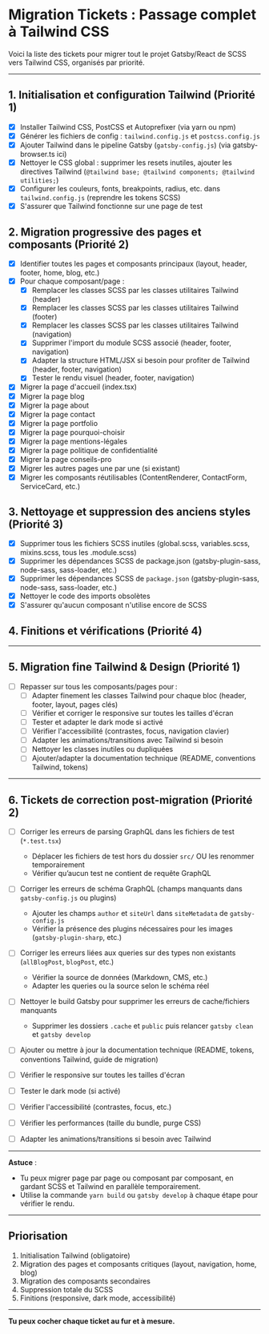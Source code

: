 # Migration Tickets : Passage complet à Tailwind CSS

Voici la liste des tickets pour migrer tout le projet Gatsby/React de SCSS vers Tailwind CSS, organisés par priorité.

---

## 1. Initialisation et configuration Tailwind (Priorité 1)

- [x] Installer Tailwind CSS, PostCSS et Autoprefixer (via yarn ou npm)
- [x] Générer les fichiers de config : `tailwind.config.js` et `postcss.config.js`
- [x] Ajouter Tailwind dans le pipeline Gatsby (`gatsby-config.js`) (via gatsby-browser.ts ici)
- [x] Nettoyer le CSS global : supprimer les resets inutiles, ajouter les directives Tailwind (`@tailwind base; @tailwind components; @tailwind utilities;`)
- [x] Configurer les couleurs, fonts, breakpoints, radius, etc. dans `tailwind.config.js` (reprendre les tokens SCSS)
- [x] S'assurer que Tailwind fonctionne sur une page de test

## 2. Migration progressive des pages et composants (Priorité 2)

- [x] Identifier toutes les pages et composants principaux (layout, header, footer, home, blog, etc.)
- [x] Pour chaque composant/page :
  - [x] Remplacer les classes SCSS par les classes utilitaires Tailwind (header)
  - [x] Remplacer les classes SCSS par les classes utilitaires Tailwind (footer)
  - [x] Remplacer les classes SCSS par les classes utilitaires Tailwind (navigation)
  - [x] Supprimer l'import du module SCSS associé (header, footer, navigation)
  - [x] Adapter la structure HTML/JSX si besoin pour profiter de Tailwind (header, footer, navigation)
  - [x] Tester le rendu visuel (header, footer, navigation)
- [x] Migrer la page d'accueil (index.tsx)
- [x] Migrer la page blog
- [x] Migrer la page about
- [x] Migrer la page contact
- [x] Migrer la page portfolio
- [x] Migrer la page pourquoi-choisir
- [x] Migrer la page mentions-légales
- [x] Migrer la page politique de confidentialité
- [x] Migrer la page conseils-pro
- [x] Migrer les autres pages une par une (si existant)
- [x] Migrer les composants réutilisables (ContentRenderer, ContactForm, ServiceCard, etc.)

## 3. Nettoyage et suppression des anciens styles (Priorité 3)

- [x] Supprimer tous les fichiers SCSS inutiles (global.scss, variables.scss, mixins.scss, tous les .module.scss)
- [x] Supprimer les dépendances SCSS de package.json (gatsby-plugin-sass, node-sass, sass-loader, etc.)
- [x] Supprimer les dépendances SCSS de `package.json` (gatsby-plugin-sass, node-sass, sass-loader, etc.)
- [x] Nettoyer le code des imports obsolètes
- [x] S'assurer qu'aucun composant n'utilise encore de SCSS

## 4. Finitions et vérifications (Priorité 4)

---

## 5. Migration fine Tailwind & Design (Priorité 1)

- [ ] Repasser sur tous les composants/pages pour :
  - [ ] Adapter finement les classes Tailwind pour chaque bloc (header, footer, layout, pages clés)
  - [ ] Vérifier et corriger le responsive sur toutes les tailles d'écran
  - [ ] Tester et adapter le dark mode si activé
  - [ ] Vérifier l'accessibilité (contrastes, focus, navigation clavier)
  - [ ] Adapter les animations/transitions avec Tailwind si besoin
  - [ ] Nettoyer les classes inutiles ou dupliquées
  - [ ] Ajouter/adapter la documentation technique (README, conventions Tailwind, tokens)

---

## 6. Tickets de correction post-migration (Priorité 2)

- [ ] Corriger les erreurs de parsing GraphQL dans les fichiers de test (`*.test.tsx`)
  - Déplacer les fichiers de test hors du dossier `src/` OU les renommer temporairement
  - Vérifier qu’aucun test ne contient de requête GraphQL
- [ ] Corriger les erreurs de schéma GraphQL (champs manquants dans `gatsby-config.js` ou plugins)
  - Ajouter les champs `author` et `siteUrl` dans `siteMetadata` de `gatsby-config.js`
  - Vérifier la présence des plugins nécessaires pour les images (`gatsby-plugin-sharp`, etc.)
- [ ] Corriger les erreurs liées aux queries sur des types non existants (`allBlogPost`, `blogPost`, etc.)
  - Vérifier la source de données (Markdown, CMS, etc.)
  - Adapter les queries ou la source selon le schéma réel
- [ ] Nettoyer le build Gatsby pour supprimer les erreurs de cache/fichiers manquants

  - Supprimer les dossiers `.cache` et `public` puis relancer `gatsby clean` et `gatsby develop`

- [ ] Ajouter ou mettre à jour la documentation technique (README, tokens, conventions Tailwind, guide de migration)

- [ ] Vérifier le responsive sur toutes les tailles d'écran
- [ ] Tester le dark mode (si activé)
- [ ] Vérifier l'accessibilité (contrastes, focus, etc.)
- [ ] Vérifier les performances (taille du bundle, purge CSS)
- [ ] Adapter les animations/transitions si besoin avec Tailwind

---

**Astuce** :

- Tu peux migrer page par page ou composant par composant, en gardant SCSS et Tailwind en parallèle temporairement.
- Utilise la commande `yarn build` ou `gatsby develop` à chaque étape pour vérifier le rendu.

---

## Priorisation

1. Initialisation Tailwind (obligatoire)
2. Migration des pages et composants critiques (layout, navigation, home, blog)
3. Migration des composants secondaires
4. Suppression totale du SCSS
5. Finitions (responsive, dark mode, accessibilité)

---

**Tu peux cocher chaque ticket au fur et à mesure.**
